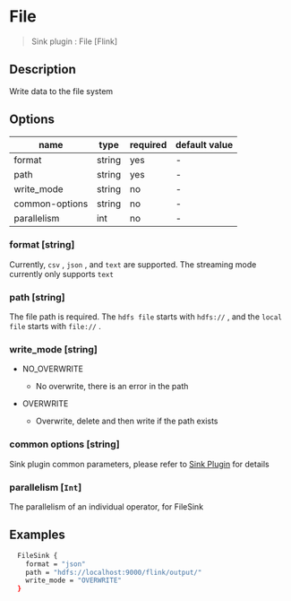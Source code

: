 # File

> Sink plugin : File [Flink]

## Description

Write data to the file system

## Options

| name           | type   | required | default value |
| -------------- | ------ | -------- | ------------- |
| format         | string | yes      | -             |
| path           | string | yes      | -             |
| write_mode     | string | no       | -             |
| common-options | string | no       | -             |
| parallelism    | int    | no       | -             |


### format [string]

Currently, `csv` , `json` , and `text` are supported. The streaming mode currently only supports `text`

### path [string]

The file path is required. The `hdfs file` starts with `hdfs://` , and the `local file` starts with `file://` .

### write_mode [string]

- NO_OVERWRITE

    - No overwrite, there is an error in the path

- OVERWRITE

    - Overwrite, delete and then write if the path exists

### common options [string]

Sink plugin common parameters, please refer to [Sink Plugin](./sink-plugin.md) for details

### parallelism [`Int`]

The parallelism of an individual operator, for FileSink


## Examples

```bash
  FileSink {
    format = "json"
    path = "hdfs://localhost:9000/flink/output/"
    write_mode = "OVERWRITE"
  }
```
